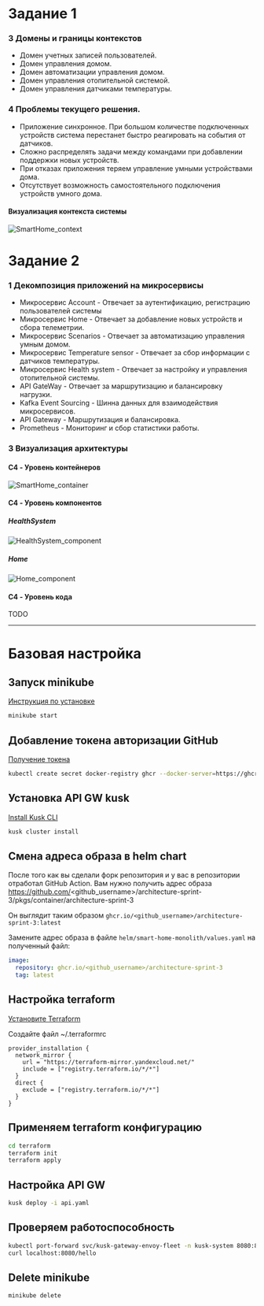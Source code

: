 # Задание 1

### 3 Домены и границы контекстов
* Домен учетных записей пользователей.
* Домен управления домом.
* Домен автоматизации управления домом.
* Домен управления отопительной системой.
* Домен управления датчиками температуры.


### 4 Проблемы текущего решения.
* Приложение синхронное. При большом количестве подключенных устройств система перестанет быстро реагировать на события от датчиков. 
* Сложно распределять задачи между командами при добавлении поддержки новых устройств. 
* При отказах приложения теряем управление умными устройствами дома. 
* Отсутствует возможность самостоятельного подключения устройств умного дома.

#### Визуализация контекста системы

![SmartHome_context](./diagrams/context/SmartHome_context.png)

# Задание 2

### 1 Декомпозиция приложений на микросервисы
* Микросервис Account - Отвечает за аутентификацию, регистрацию пользователей системы
* Микросервис Home - Отвечает за добавление новых устройств и сбора телеметрии.
* Микросервис Scenarios - Отвечает за автоматизацию управления умным домом.
* Микросервис Temperature sensor - Отвечает за сбор информации с датчиков температуры.
* Микросервис Health system - Отвечает за настройку и управления отопительной системы.
* API GateWay - Отвечает за маршрутизацию и балансировку нагрузки.
* Kafka Event Sourcing - Шинна данных для взаимодействия микросервисов.
* API Gateway - Маршрутизация и балансировка.
* Prometheus - Мониторинг и сбор статистики работы.

### 3 Визуализация архитектуры

#### C4 - Уровень контейнеров

![SmartHome_container](./diagrams/container/SmartHome_container.png)

#### C4 - Уровень компонентов

##### HealthSystem
![HealthSystem_component](./diagrams/component/HealthSystem_component.png)

##### Home
![Home_component](./diagrams/component/Home_component.png)

#### C4 - Уровень кода

TODO


---

# Базовая настройка

## Запуск minikube

[Инструкция по установке](https://minikube.sigs.k8s.io/docs/start/)

```bash
minikube start
```

## Добавление токена авторизации GitHub

[Получение токена](https://github.com/settings/tokens/new)

```bash
kubectl create secret docker-registry ghcr --docker-server=https://ghcr.io --docker-username=<github_username> --docker-password=<github_token> -n default
```

## Установка API GW kusk

[Install Kusk CLI](https://docs.kusk.io/getting-started/install-kusk-cli)

```bash
kusk cluster install
```

## Смена адреса образа в helm chart

После того как вы сделали форк репозитория и у вас в репозитории отработал GitHub Action. Вам нужно получить адрес образа <https://github.com/><github_username>/architecture-sprint-3/pkgs/container/architecture-sprint-3

Он выглядит таким образом
```ghcr.io/<github_username>/architecture-sprint-3:latest```

Замените адрес образа в файле `helm/smart-home-monolith/values.yaml` на полученный файл:

```yaml
image:
  repository: ghcr.io/<github_username>/architecture-sprint-3
  tag: latest
```

## Настройка terraform

[Установите Terraform](https://yandex.cloud/ru/docs/tutorials/infrastructure-management/terraform-quickstart#install-terraform)

Создайте файл ~/.terraformrc

```hcl
provider_installation {
  network_mirror {
    url = "https://terraform-mirror.yandexcloud.net/"
    include = ["registry.terraform.io/*/*"]
  }
  direct {
    exclude = ["registry.terraform.io/*/*"]
  }
}
```

## Применяем terraform конфигурацию

```bash
cd terraform
terraform init
terraform apply
```

## Настройка API GW

```bash
kusk deploy -i api.yaml
```

## Проверяем работоспособность

```bash
kubectl port-forward svc/kusk-gateway-envoy-fleet -n kusk-system 8080:80
curl localhost:8080/hello
```

## Delete minikube

```bash
minikube delete
```
